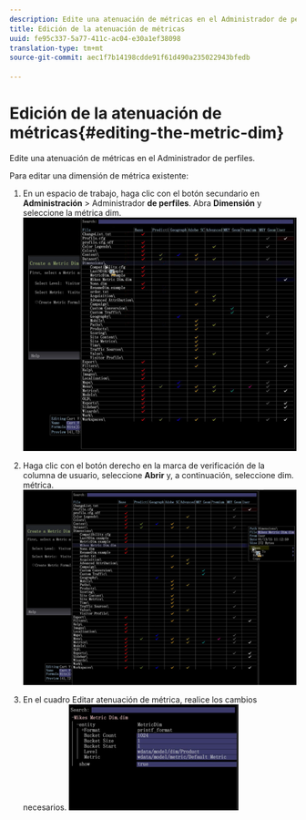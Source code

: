```yaml
---
description: Edite una atenuación de métricas en el Administrador de perfiles.
title: Edición de la atenuación de métricas
uuid: fe95c337-5a77-411c-ac04-e30a1ef38098
translation-type: tm+mt
source-git-commit: aec1f7b14198cdde91f61d490a235022943bfedb

---
```



# Edición de la atenuación de métricas{#editing-the-metric-dim}

Edite una atenuación de métricas en el Administrador de perfiles.

Para editar una dimensión de métrica existente:

1. En un espacio de trabajo, haga clic con el botón secundario en **Administración** > Administrador **de perfiles**. Abra **Dimensión** y seleccione la métrica dim. ![](assets/6_4_workstation_metricdim_edit.png)

1. Haga clic con el botón derecho en la marca de verificación de la columna de usuario, seleccione **Abrir** y, a continuación, seleccione dim. métrica. ![](assets/6_4_workstation_metricdim_edit_profile.png)

1. En el cuadro Editar atenuación de métrica, realice los cambios necesarios. ![](assets/6_4_workstation_metricdim_edit_metricdim.png)

